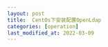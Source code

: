 ```yaml
---
layout: post
title:  CentOs下安装配置OpenLdap
categories: [operation]
last_modified_at: 2022-03-09
---
```


